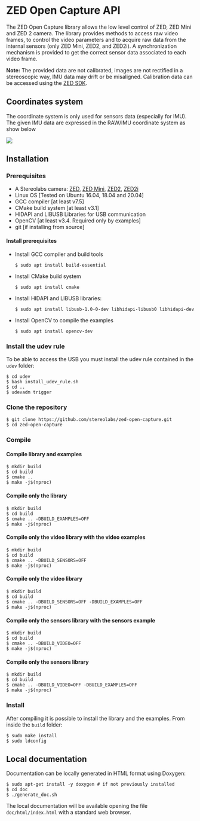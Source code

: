 # ZED Open Capture API

The ZED Open Capture library allows the low level control of ZED, ZED Mini and ZED 2 camera. The library provides methods to access raw video frames, to control the video parameters and to acquire raw data from the internal sensors (only ZED Mini, ZED2, and ZED2i). A synchronization mechanism is provided to get the correct sensor data associated to each video frame.

**Note:** The provided data are not calibrated, images are not rectified in a stereoscopic way, IMU data may drift or be misaligned.
Calibration data can be accessed using the [ZED SDK](https://www.stereolabs.com/developers/release/).

## Coordinates system

The coordinate system is only used for sensors data (especially for IMU). The given IMU data are expressed in the RAW/IMU coordinate system as show below

![](https://raw.githubusercontent.com/stereolabs/zed-open-capture/master/images/imu_axis.jpg)

## Installation

### Prerequisites

 * A Stereolabs camera: [ZED](https://www.stereolabs.com/zed/), [ZED Mini](https://www.stereolabs.com/zed-mini/), [ZED2](https://www.stereolabs.com/zed-2/), [ZED2i](https://www.stereolabs.com/zed-2i/)
 * Linux OS [Tested on Ubuntu 16.04, 18.04 and 20.04]
 * GCC compiler [at least v7.5]
 * CMake build system [at least v3.1] 
 * HIDAPI and LIBUSB Libraries for USB communication
 * OpenCV [at least v3.4. Required only by examples]
 * git [if installing from source]

#### Install prerequisites

* Install GCC compiler and build tools

    `$ sudo apt install build-essential`

* Install CMake build system

    `$ sudo apt install cmake`

* Install HIDAPI and LIBUSB libraries:

    `$ sudo apt install libusb-1.0-0-dev libhidapi-libusb0 libhidapi-dev`

* Install OpenCV to compile the examples

    `$ sudo apt install opencv-dev`

### Install the udev rule 
To be able to access the USB you must install the udev rule contained in the `udev` folder:

    $ cd udev
    $ bash install_udev_rule.sh
    $ cd ..
    $ udevadm trigger

### Clone the repository
    
    $ git clone https://github.com/stereolabs/zed-open-capture.git
    $ cd zed-open-capture

### Compile

#### Compile library and examples

    $ mkdir build
    $ cd build
    $ cmake ..
    $ make -j$(nproc)

#### Compile only the library

    $ mkdir build
    $ cd build
    $ cmake .. -DBUILD_EXAMPLES=OFF 
    $ make -j$(nproc)

#### Compile only the video library with the video examples

    $ mkdir build
    $ cd build
    $ cmake .. -DBUILD_SENSORS=OFF
    $ make -j$(nproc)

#### Compile only the video library

    $ mkdir build
    $ cd build
    $ cmake .. -DBUILD_SENSORS=OFF -DBUILD_EXAMPLES=OFF
    $ make -j$(nproc)

#### Compile only the sensors library with the sensors example
    
    $ mkdir build
    $ cd build
    $ cmake .. -DBUILD_VIDEO=OFF
    $ make -j$(nproc)

#### Compile only the sensors library
    
    $ mkdir build
    $ cd build
    $ cmake .. -DBUILD_VIDEO=OFF -DBUILD_EXAMPLES=OFF
    $ make -j$(nproc)
    
### Install

After compiling it is possible to install the library and the examples.
From inside the `build` folder:

    $ sudo make install
    $ sudo ldconfig

## Local documentation

Documentation can be locally generated in HTML format using Doxygen:

    $ sudo apt-get install -y doxygen # if not previously installed
    $ cd doc
    $ ./generate_doc.sh
    
The local documentation will be available opening the file `doc/html/index.html` with a standard web browser.

